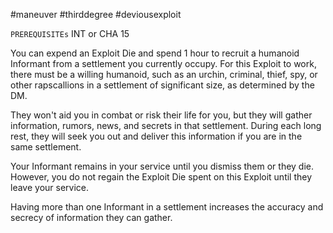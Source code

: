 #maneuver #thirddegree #deviousexploit 

`PREREQUISITEs`
INT or CHA 15

You can expend an Exploit Die and spend 1 hour to recruit a humanoid Informant from a settlement you currently occupy. For this Exploit to work, there must be a willing humanoid, such as an urchin, criminal, thief, spy, or other rapscallions in a settlement of significant size, as determined by the DM.

They won't aid you in combat or risk their life for you, but they will gather information, rumors, news, and secrets in that settlement. During each long rest, they will seek you out and deliver this information if you are in the same settlement.

Your Informant remains in your service until you dismiss them or they die. However, you do not regain the Exploit Die spent on this Exploit until they leave your service.

Having more than one Informant in a settlement increases the accuracy and secrecy of information they can gather.